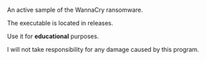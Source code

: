 An active sample of the WannaCry ransomware.

The executable is located in releases.

Use it for **educational** purposes.

I will not take responsibility for any damage caused by this program.
